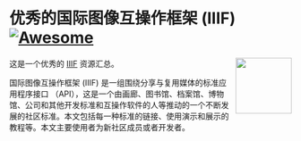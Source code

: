 # 优秀的国际图像互操作框架 (IIIF) [![Awesome](https://cdn.rawgit.com/sindresorhus/awesome/d7305f38d29fed78fa85652e3a63e154dd8e8829/media/badge.svg)](https://github.com/sindresorhus/awesome)

[<img src="https://upload.wikimedia.org/wikipedia/commons/e/e8/International_Image_Interoperability_Framework_logo.png" align="right" width="100">](http://iiif.io/)

这是一个优秀的 [IIIF](http://iiif.io/) 资源汇总。

国际图像互操作框架 (IIIF) 是一组围绕分享与复用媒体的标准应用程序接口 （API），这是一个由画廊、图书馆、档案馆、博物馆、公司和其他开发标准和互操作软件的人等推动的一个不断发展的社区标准。本文包括每一种标准的链接、使用演示和展示的教程等。本文主要使用者为新社区成员或者开发者。
